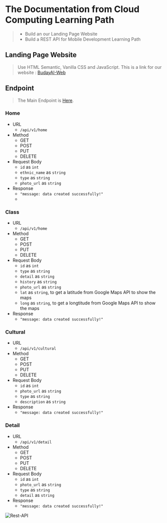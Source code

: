 # The Documentation from Cloud Computing Learning Path
> - Build an our Landing Page Website
> - Build a REST API for Mobile Development Learning Path

## Landing Page Website
> Use HTML Semantic, Vanilla CSS and JavaScript.
> This is a link for our website : [BudayAI-Web](https://buday-ai-vickyadri29.vercel.app/)

## Endpoint
> The Main Endpoint is [Here](https://us-central1-budayai-c22-ps195.cloudfunctions.net/app/).

### Home
- URL
  - `/api/v1/home`
- Method
  - GET
  - POST
  - PUT
  - DELETE
- Request Body
  - `id` as `int`
  - `ethnic_name` as `string`
  - `type` as `string`
  - `photo_url` as `string`
- Response
  - `"message: data created successfully!"`
  - 
### Class
- URL
  - `/api/v1/home`
- Method
  - GET
  - POST
  - PUT
  - DELETE
- Request Body
  - `id` as `int`
  - `type` as `string`
  - `detail` as `string`
  - `history` as `string`
  - `photo_url` as `string`
  - `lat` as `string`, to get a latitude from Google Maps API to show the maps
  - `long` as `string`, to get a longtitude from Google Maps API to show the maps
- Response
  - `"message: data created successfully!"`

### Cultural
- URL
  - `/api/v1/cultural`
- Method
  - GET
  - POST
  - PUT
  - DELETE
- Request Body
  - `id` as `int`
  - `photo_url` as `string`
  - `type` as `string`
  - `description` as `string`
- Response
  - `"message: data created successfully!"`

### Detail
- URL
  - `/api/v1/detail`
- Method
  - GET
  - POST
  - PUT
  - DELETE
- Request Body
  - `id` as `int`
  - `photo_url` as `string`
  - `type` as `string`
  - `detail` as `string`
- Response
  - `"message: data created successfully!"`

![Rest-API](https://storage.googleapis.com/budayai-datasets/FlaskApp.png)
